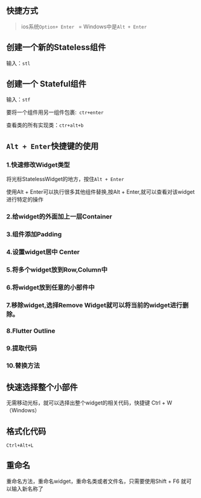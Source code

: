 ##  快捷方式

> ios系统`Option+ Enter ` =  Windows中是`Alt + Enter`

## 创建一个新的Stateless组件

输入：`stl`

## 创建一个 Stateful组件

输入：`stf`

要将一个组件用另一组件包裹:` ctr+enter`

查看类的所有实现类：`ctr+alt+b`

## `Alt + Enter`快捷键的使用

### 1.快速修改Widget类型

将光标StatelessWidget的地方，按住`Alt + Enter`

使用Alt + Enter可以执行很多其他组件替换,按Alt + Enter,就可以查看对该widget进行特定的操作

### 2.给widget的外面加上一层Container

### 3.组件添加Padding

### 4.设置widget居中 Center

### 5.将多个widget放到Row,Column中

### 6.将widget放到任意的小部件中

### 7.移除widget,选择Remove Widget就可以将当前的widget进行删除。

### 8.Flutter Outline

### 9.提取代码

### 10.替换方法

## 快速选择整个小部件 

无需移动光标，就可以选择出整个widget的相关代码，快捷键 Ctrl + W（Windows）

## 格式化代码

`Ctrl+Alt+L`

## 重命名

重命名方法，重命名widget，重命名类或者文件名，只需要使用Shift + F6 就可以输入新名称了
